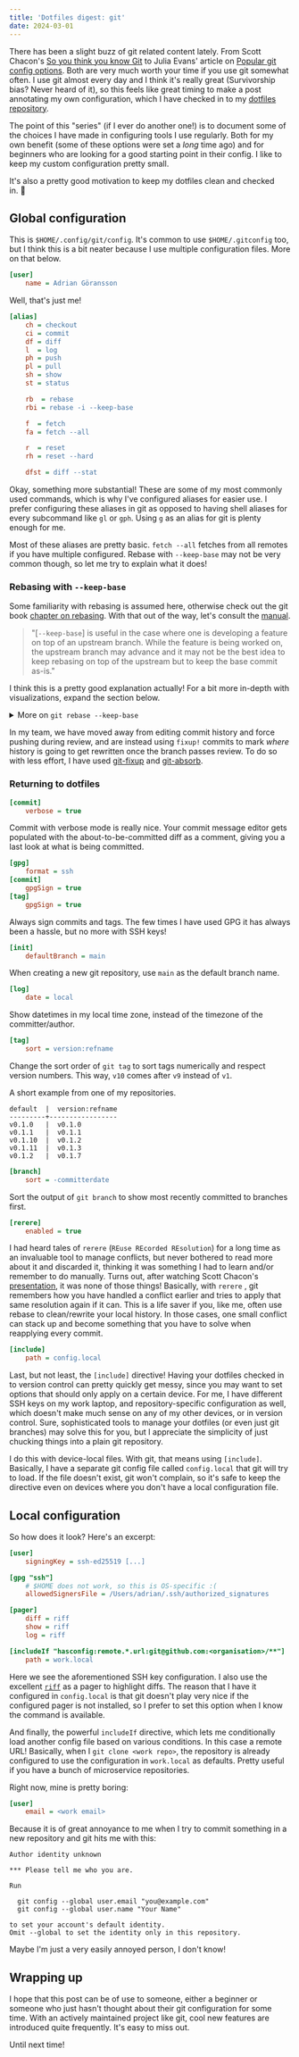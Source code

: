 ```yaml
---
title: 'Dotfiles digest: git'
date: 2024-03-01
---
```


There has been a slight buzz of git related content lately. From Scott Chacon's
[So you think you know Git][chacon] to Julia Evans' article on [Popular git
config options][evans]. Both are very much worth your time if you use git
somewhat often. I use git almost every day and I think it's really great
(Survivorship bias? Never heard of it), so this feels like great timing to make
a post annotating my own configuration, which I have checked in to my [dotfiles
repository][gitconfig].

The point of this "series" (if I ever do another one!) is to document some of
the choices I have made in configuring tools I use regularly. Both for my own
benefit (some of these options were set a _long_ time ago) and for beginners who
are looking for a good starting point in their config. I like to keep my custom
configuration pretty small.

It's also a pretty good motivation to keep my dotfiles clean and checked
in.&nbsp;😬

## Global configuration

This is `$HOME/.config/git/config`. It's common to use `$HOME/.gitconfig` too,
but I think this is a bit neater because I use multiple configuration files.
More on that below.

```ini
[user]
	name = Adrian Göransson
```

Well, that's just me!

```ini
[alias]
	ch = checkout
	ci = commit
	df = diff
	l  = log
	ph = push
	pl = pull
	sh = show
	st = status

	rb  = rebase
	rbi = rebase -i --keep-base

	f  = fetch
	fa = fetch --all

	r  = reset
	rh = reset --hard

	dfst = diff --stat
```

Okay, something more substantial! These are some of my most commonly used
commands, which is why I've configured aliases for easier use. I prefer
configuring these aliases in git as opposed to having shell aliases for every
subcommand like `gl` or `gph`. Using `g` as an alias for git is plenty enough
for me.

Most of these aliases are pretty basic. `fetch --all` fetches from all remotes
if you have multiple configured. Rebase with `--keep-base` may not be very
common though, so let me try to explain what it does!

### Rebasing with `--keep-base`

Some familiarity with rebasing is assumed here, otherwise check out the git
book [chapter on rebasing][git-book-rebasing]. With that out of the way, let's
consult the [manual][rebase-manual].

> "[`--keep-base`] is useful in the case where one is developing a feature on top
> of an upstream branch. While the feature is being worked on, the upstream
> branch may advance and it may not be the best idea to keep rebasing on top of
> the upstream but to keep the base commit as-is."

I think this is a pretty good explanation actually! For a bit more in-depth with visualizations, expand the section below.

<details>
<summary>More on <code>git rebase --keep-base</code></summary>

You have a feature branch creatively named `feature` that continues from `main`
on commit `E`. You create a couple of commits and push your changes for review
by your team. The simplified commit graph looks like this.

```
      A---B---C feature
     /
D---E main
```

While you wait for your code to get reviewed, you start working on something
else. While you were developing `feature`, commits `F` and `G` were merged to
`main`, resulting in the following graph.

```
      A---B---C feature
     /
D---E---F---G main
```

After some time, your `feature` branch has been reviewed and you want to make
changes in response. You might find yourself in a place where you want to
rewrite the commit history (in your feature branch, don't do this on a shared
branch like `main`!), in which case you would use `rebase`. In this case, we
are editing commit `B`, creating `B₂` in its place.

However, as your `main` has advanced, `rebase` will try to create this graph.

```
              A---B₂---C feature
             /
D---E---F---G main
```

If commits `F` and `G` happen to conflict with your work, you will get to
handle those as well as the potential conflicts that you may have created going
from `B₂` → `C`. That can get _really_ messy. If you have to go several rounds
of review and `main` keeps advancing, this can get frustrating quickly. What
you probably would want to do instead, is use `--keep-base`, yielding this
graph.

```
      A---B₂---C feature
     /
D---E---F---G main
```

In my experience, the conflicts towards the merge target are best handled when
the code has passed review and you are ready to merge. Only then do you merge
to `main`, handling the potential conflicts during the merge, instead of during
rebases.

```
      A---B₂---C feature
     /          \
D---E-----F------G main
```

</details>

In my team, we have moved away from editing commit history and force pushing
during review, and are instead using `fixup!` commits to mark _where_ history
is going to get rewritten once the branch passes review. To do so with less
effort, I have used [git-fixup][git-fixup] and [git-absorb][git-absorb].

### Returning to dotfiles

```ini
[commit]
	verbose = true
```

Commit with verbose mode is really nice. Your commit message editor gets
populated with the about-to-be-committed diff as a comment, giving you a last
look at what is being committed.

```ini
[gpg]
	format = ssh
[commit]
	gpgSign = true
[tag]
	gpgSign = true
```

Always sign commits and tags. The few times I have used GPG it has always been a
hassle, but no more with SSH keys!

```ini
[init]
	defaultBranch = main
```

When creating a new git repository, use `main` as the default branch name.

```ini
[log]
	date = local
```

Show datetimes in my local time zone, instead of the timezone of the
committer/author.

```ini
[tag]
	sort = version:refname
```

Change the sort order of `git tag` to sort tags numerically and respect version
numbers. This way, `v10` comes after `v9` instead of `v1`.

A short example from one of my repositories.

```
default  |  version:refname
---------+-----------------
v0.1.0   |  v0.1.0
v0.1.1   |  v0.1.1
v0.1.10  |  v0.1.2
v0.1.11  |  v0.1.3
v0.1.2   |  v0.1.7
```

```ini
[branch]
	sort = -committerdate
```

Sort the output of `git branch` to show most recently committed to branches
first.

```ini
[rerere]
	enabled = true
```

I had heard tales of `rerere` (`REuse REcorded REsolution`) for a long time as
an invaluable tool to manage conflicts, but never bothered to read more about
it and discarded it, thinking it was something I had to learn and/or remember
to do manually. Turns out, after watching Scott Chacon's
[presentation][chacon], it was none of those things! Basically, with `rerere` ,
git remembers how you have handled a conflict earlier and tries to apply that
same resolution again if it can. This is a life saver if you, like me, often
use rebase to clean/rewrite your local history. In those cases, one small
conflict can stack up and become something that you have to solve when
reapplying every commit.

```ini
[include]
	path = config.local
```

Last, but not least, the `[include]` directive! Having your dotfiles checked in
to version control can pretty quickly get messy, since you may want to set
options that should only apply on a certain device. For me, I have different SSH
keys on my work laptop, and repository-specific configuration as well, which
doesn't make much sense on any of my other devices, or in version control. Sure,
sophisticated tools to manage your dotfiles (or even just git branches) may
solve this for you, but I appreciate the simplicity of just chucking things into
a plain git repository.

I do this with device-local files. With git, that means using `[include]`.
Basically, I have a separate git config file called `config.local` that git
will try to load. If the file doesn't exist, git won't complain, so it's safe
to keep the directive even on devices where you don't have a local
configuration file.

## Local configuration

So how does it look? Here's an excerpt:

```ini
[user]
	signingKey = ssh-ed25519 [...]

[gpg "ssh"]
	# $HOME does not work, so this is OS-specific :(
	allowedSignersFile = /Users/adrian/.ssh/authorized_signatures

[pager]
	diff = riff
	show = riff
	log = riff

[includeIf "hasconfig:remote.*.url:git@github.com:<organisation>/**"]
	path = work.local
```

Here we see the aforementioned SSH key configuration. I also use the excellent
[`riff`][riff] as a pager to highlight diffs. The reason that I have it
configured in `config.local` is that git doesn't play very nice if the
configured pager is not installed, so I prefer to set this option when I know
the command is available.

And finally, the powerful `includeIf` directive, which lets me conditionally
load another config file based on various conditions. In this case a remote URL!
Basically, when I `git clone <work repo>`, the repository is already configured
to use the configuration in `work.local` as defaults. Pretty useful if you have
a bunch of microservice repositories.

Right now, mine is pretty boring:

```ini
[user]
    email = <work email>
```

Because it is of great annoyance to me when I try to commit something in a new
repository and git hits me with this:

```
Author identity unknown

*** Please tell me who you are.

Run

  git config --global user.email "you@example.com"
  git config --global user.name "Your Name"

to set your account's default identity.
Omit --global to set the identity only in this repository.
```

Maybe I'm just a very easily annoyed person, I don't know!

## Wrapping up

I hope that this post can be of use to someone, either a beginner or someone
who just hasn't thought about their git configuration for some time. With an
actively maintained project like git, cool new features are introduced quite
frequently. It's easy to miss out.

Until next time!

[chacon]: https://www.youtube.com/watch?v=aolI_Rz0ZqY
[evans]: https://jvns.ca/blog/2024/02/16/popular-git-config-options/
[gitconfig]: https://github.com/adriangoransson/dotfiles/blob/35010395861c26ee1cd862e95f0c72aeeac072c3/.config/git/config
[rebase-manual]: https://git-scm.com/docs/git-rebase
[git-fixup]: https://github.com/keis/git-fixup/
[git-absorb]: https://github.com/tummychow/git-absorb
[git-book-rebasing]: https://git-scm.com/book/en/v2/Git-Branching-Rebasing
[riff]: https://github.com/walles/riff
